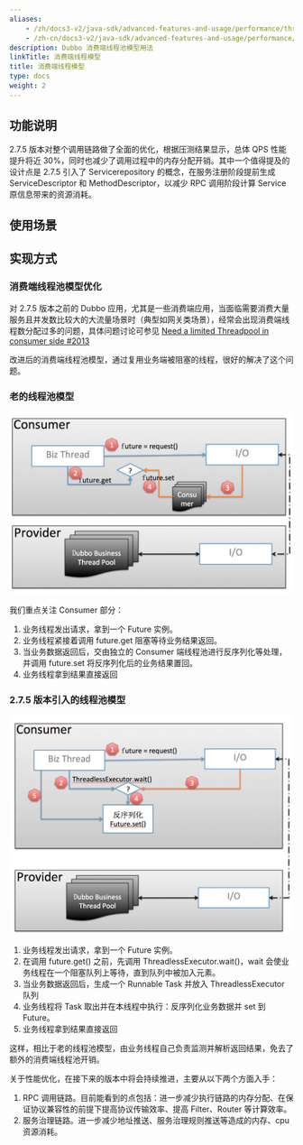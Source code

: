 ```yaml
---
aliases:
    - /zh/docs3-v2/java-sdk/advanced-features-and-usage/performance/threading-model/consumer/
    - /zh-cn/docs3-v2/java-sdk/advanced-features-and-usage/performance/threading-model/consumer/
description: Dubbo 消费端线程池模型用法
linkTitle: 消费端线程模型
title: 消费端线程模型
type: docs
weight: 2
---
```






## 功能说明
2.7.5 版本对整个调用链路做了全面的优化，根据压测结果显示，总体 QPS 性能提升将近 30%，同时也减少了调用过程中的内存分配开销。其中一个值得提及的设计点是 2.7.5 引入了 Servicerepository 的概念，在服务注册阶段提前生成 ServiceDescriptor 和 MethodDescriptor，以减少 RPC 调用阶段计算 Service 原信息带来的资源消耗。

## 使用场景

## 实现方式
### 消费端线程池模型优化

对 2.7.5 版本之前的 Dubbo 应用，尤其是一些消费端应用，当面临需要消费大量服务且并发数比较大的大流量场景时（典型如网关类场景），经常会出现消费端线程数分配过多的问题，具体问题讨论可参见 [Need a limited Threadpool in consumer side #2013](https://github.com/apache/dubbo/issues/2013)

改进后的消费端线程池模型，通过复用业务端被阻塞的线程，很好的解决了这个问题。

### 老的线程池模型

![消费端线程池.png](/imgs/user/consumer-threadpool0.png)

我们重点关注 Consumer 部分：

1. 业务线程发出请求，拿到一个 Future 实例。
2. 业务线程紧接着调用 future.get 阻塞等待业务结果返回。
3. 当业务数据返回后，交由独立的 Consumer 端线程池进行反序列化等处理，并调用 future.set 将反序列化后的业务结果置回。
4. 业务线程拿到结果直接返回



### 2.7.5 版本引入的线程池模型

![消费端线程池新.png](/imgs/user/consumer-threadpool1.png)

1. 业务线程发出请求，拿到一个 Future 实例。
2. 在调用 future.get() 之前，先调用 ThreadlessExecutor.wait()，wait 会使业务线程在一个阻塞队列上等待，直到队列中被加入元素。
3. 当业务数据返回后，生成一个 Runnable Task 并放入 ThreadlessExecutor 队列
4. 业务线程将 Task 取出并在本线程中执行：反序列化业务数据并 set 到 Future。
5. 业务线程拿到结果直接返回

这样，相比于老的线程池模型，由业务线程自己负责监测并解析返回结果，免去了额外的消费端线程池开销。

关于性能优化，在接下来的版本中将会持续推进，主要从以下两个方面入手：

1. RPC 调用链路。目前能看到的点包括：进一步减少执行链路的内存分配、在保证协议兼容性的前提下提高协议传输效率、提高 Filter、Router 等计算效率。
2. 服务治理链路。进一步减少地址推送、服务治理规则推送等造成的内存、cpu 资源消耗。
